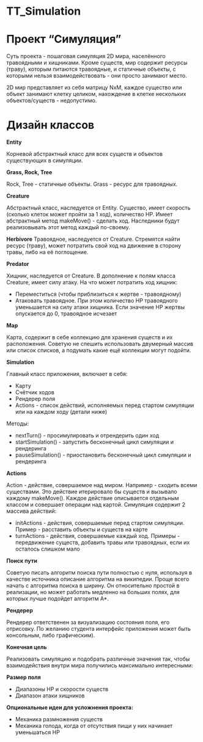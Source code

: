 # TT_Simulation

# Проект “Cимуляция”
Суть проекта - пошаговая симуляция 2D мира, населённого травоядными и хищниками. Кроме существ, мир содержит ресурсы (траву), которым питаются травоядные, и статичные объекты, с которыми нельзя взаимодействовать - они просто занимают место.

2D мир представляет из себя матрицу NxM, каждое существо или объект занимают клетку целиком, нахождение в клетке нескольких объектов/существ - недопустимо.

# Дизайн классов
**Entity**

Корневой абстрактный класс для всех существ и объектов существующих в симуляции.

**Grass, Rock, Tree**

Rock, Tree - статичные объекты. Grass - ресурс для травоядных.

**Creature**

Абстрактный класс, наследуется от Entity. Существо, имеет скорость (сколько клеток может пройти за 1 ход), количество HP. Имеет абстрактный метод makeMove() - сделать ход. Наследники будут реализовывать этот метод каждый по-своему.

**Herbivore**
Травоядное, наследуется от Creature. Стремятся найти ресурс (траву), может потратить свой ход на движение в сторону травы, либо на её поглощение.

**Predator**

Хищник, наследуется от Creature. В дополнение к полям класса Creature, имеет силу атаку. На что может потратить ход хищник:
- Переместиться (чтобы приблизиться к жертве - травоядному)
- Атаковать травоядное. При этом количество HP травоядного уменьшается на силу атаки хищника. Если значение HP жертвы опускается до 0, травоядное исчезает

**Map**

Карта, содержит в себе коллекцию для хранения существ и их расположения. Советую не спешить использовать двумерный массив или список списков, а подумать какие ещё коллекции могут подойти.

**Simulation**

Главный класс приложения, включает в себя:
- Карту
- Счётчик ходов
- Рендерер поля
- Actions - список действий, исполняемых перед стартом симуляции или на каждом ходу (детали ниже)

Методы:
- nextTurn() - просимулировать и отрендерить один ход
- startSimulation() - запустить бесконечный цикл симуляции и рендеринга
- pauseSimulation() - приостановить бесконечный цикл симуляции и рендеринга

**Actions**

Action - действие, совершаемое над миром. Например - сходить всеми существами. Это действие итерировало бы существ и вызывало каждому makeMove(). Каждое действие описывается отдельным классом и совершает операции над картой. Симуляция содержит 2 массива действий:
- initActions - действия, совершаемые перед стартом симуляции. Пример - расставить объекты и существ на карте
- turnActions - действия, совершаемые каждый ход. Примеры - передвижение существ, добавить травы или травоядных, если их осталось слишком мало

**Поиск пути**

Советую писать алгоритм поиска пути полностью с нуля, используя в качестве источника описание алгоритма на википедии. Проще всего начать с алгоритма поиска в ширину. Он относительно простой в реализации, но может работать медленно на больших полях, для которых лучше подойдет алгоритм A*.

**Рендерер**

Рендерер ответственен за визуализацию состояния поля, его отрисовку. По желанию студента интерфейс приложения может быть консольным, либо графическим).

**Конечная цель**

Реализовать симуляцию и подобрать различные значения так, чтобы взаимодействия внутри мира получились максимально интересными:

**Размер поля**
- Диапазоны HP и скорости существ
- Диапазон атаки хищников

**Опциональные идеи для усложнения проекта:**
- Механика размножения существ
- Механика голода, когда от отсутствия пищи у них начинает уменьшаться HP
